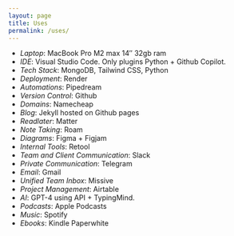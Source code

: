 ```yaml
---
layout: page
title: Uses
permalink: /uses/
---
```



* *Laptop*: MacBook Pro M2 max 14″ 32gb ram
* *IDE*: Visual Studio Code. Only plugins Python + Github Copilot.
* *Tech Stack*: MongoDB, Tailwind CSS, Python
* *Deployment*: Render
* *Automations*: Pipedream
* *Version Control*: Github
* *Domains*: Namecheap
* *Blog*: Jekyll hosted on Github pages
* *Readlater*: Matter
* *Note Taking*: Roam
* *Diagrams*: Figma + Figjam
* *Internal Tools*: Retool
* *Team and Client Communication*: Slack
* *Private Communication*: Telegram
* *Email*: Gmail
* *Unified Team Inbox*: Missive
* *Project Management*: Airtable
* *AI*: GPT-4 using API + TypingMind.
* *Podcasts*: Apple Podcasts
* *Music*: Spotify
* *Ebooks*: Kindle Paperwhite
